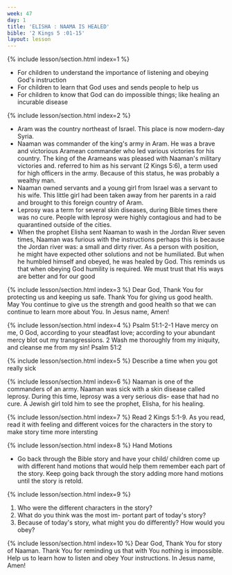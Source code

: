 ```yaml
---
week: 47
day: 1
title: 'ELISHA : NAAMA IS HEALED'
bible: '2 Kings 5 :01-15'
layout: lesson
---
```



{% include lesson/section.html index=1 %}
- For children to understand the importance of listening and obeying God's instruction
- For children to learn that God uses and sends people to help us
- For children to know that God can do impossible things; like healing an incurable disease


{% include lesson/section.html index=2 %}
- Aram was the country northeast of Israel. This place is now modern-day Syria.
- Naaman was commander of the king's army in Aram. He was a brave and victorious Aramean commander who led various victories for his country. The king of the Arameans was pleased with Naaman's military victories and. referred to him as his servant (2 Kings 5:6), a term used for high officers in the army. Because of this status, he was probably a wealthy man.
- Naaman owned servants and a young girl from Israel was a servant to his wife. This little girl had been taken away from her parents in a raid and brought to this foreign country of Aram.
- Leprosy was a term for several skin diseases, during Bible times there was no cure. People with leprosy were highly contagious and had to be quarantined outside of the cities.
- When the prophet Elisha sent Naaman to wash in the Jordan River seven times, Naaman was furious with the instructions perhaps this is because the Jordan river was: a small and dirty river. As a person with position, he might have expected other solutions and not be humiliated. But when he humbled himself and obeyed, he was healed by God. This reminds us that when obeying God humility is required. We must trust that His ways are better and for our good


{% include lesson/section.html index=3 %}
Dear God, Thank You for protecting us and keeping us safe. Thank You for giving us good health. May You continue to give us the strength and good health so that we can continue to learn more about You. In Jesus name, Amen!


{% include lesson/section.html index=4 %}
Psalm 51:1-2-1 Have mercy on me, 0 God, according to your steadfast love; according to your abundant mercy blot out my transgressions. 2 Wash me thoroughly from my iniquity, and cleanse me from my sin! Psalm 51:2


{% include lesson/section.html index=5 %}
Describe a time when you got really sick


{% include lesson/section.html index=6 %}
Naaman is one of the commanders of an army. Naaman was sick with a skin disease called leprosy. During this time, leprosy was a very serious dis- ease that had no cure. A Jewish girl told him to see the prophet, Elisha, for his healing.


{% include lesson/section.html index=7 %}
Read 2 Kings 5:1-9. As you read, read it with feeling and different voices for the characters in the story to make story time more intersting



{% include lesson/section.html index=8 %}
Hand Motions
- Go back through the Bible story and have your child/ children come up with different hand motions that would help them remember each part of the story. Keep going back through the story adding more hand motions until the story is retold.


{% include lesson/section.html index=9 %}
1. Who were the different characters in the story?
2. What do you think was the most im- portant part of today's story?
3. Because of today's story, what might you do differently? How would you obey?


{% include lesson/section.html index=10 %}
Dear God, Thank You for story of Naaman. Thank You for reminding us that with You nothing is impossible. Help us to learn how to listen and obey Your instructions. In Jesus name, Amen!


